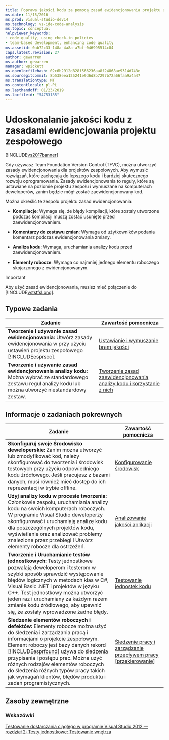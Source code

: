 ```yaml
---
title: Poprawa jakości kodu za pomocą zasad ewidencjonowania projektu zespołowego | Dokumentacja firmy Microsoft
ms.date: 11/15/2016
ms.prod: visual-studio-dev14
ms.technology: vs-ide-code-analysis
ms.topic: conceptual
helpviewer_keywords:
- code quality, using check-in policies
- team-based development, enhancing code quality
ms.assetid: 0ab72c33-148a-4a8a-a7bf-046995514c84
caps.latest.revision: 27
author: gewarren
ms.author: gewarren
manager: wpickett
ms.openlocfilehash: 02c6b2912d828f566236aa8f24868ae9314d743e
ms.sourcegitcommit: 8b538eea125241e9d6d8b7297b72a66faa9a4a47
ms.translationtype: MT
ms.contentlocale: pl-PL
ms.lasthandoff: 01/23/2019
ms.locfileid: "54753185"
---
```

# <a name="enhancing-code-quality-with-team-project-check-in-policies"></a>Udoskonalanie jakości kodu z zasadami ewidencjowania projektu zespołowego
[!INCLUDE[vs2017banner](../includes/vs2017banner.md)]

Gdy używasz Team Foundation Version Control (TFVC), można utworzyć zasady ewidencjonowania dla projektów zespołowych. Aby wymusić rozwiązań, które zachęcają do lepszego kodu i bardziej skutecznego rozwoju oprogramowania. Zasady ewidencjonowania to reguły, które są ustawiane na poziomie projektu zespołu i wymuszane na komputerach deweloperów, zanim będzie mógł zostać zaewidencjonowany kod.  
  
 Można określić te zespołu projektu zasad ewidencjonowania:  
  
-   **Kompilacje**: Wymaga się, że błędy kompilacji, które zostały utworzone podczas kompilacji muszą zostać usunięte przed zaewidencjonowaniem.  
  
-   **Komentarzy do zestawu zmian**: Wymaga od użytkowników podania komentarz podczas ewidencjonowania zmiany.  
  
-   **Analiza kodu**: Wymaga, uruchamiania analizy kodu przed zaewidencjonowaniem.  
  
-   **Elementy robocze**: Wymaga co najmniej jednego elementu roboczego skojarzonego z ewidencjonowanym.  
  
> [!IMPORTANT]
>  Aby użyć zasad ewidencjonowania, musisz mieć połączenie do [!INCLUDE[vststfsLong](../includes/vststfslong-md.md)].  
  
## <a name="common-tasks"></a>Typowe zadania  
  
|Zadanie|Zawartość pomocnicza|  
|----------|------------------------|  
|**Tworzenie i używanie zasad ewidencjonowania:** Utwórz zasady ewidencjonowania w przy użyciu ustawień projektu zespołowego [!INCLUDE[esprscc](../includes/esprscc-md.md)].|[Ustawianie i wymuszanie bram jakości](http://msdn.microsoft.com/library/bdc5666e-6cf0-45b2-a0a1-133c3f61e852)|  
|**Tworzenie i używanie zasad ewidencjonowania analizy kodu:** Można wybrać ze standardowego zestawu reguł analizy kodu lub można utworzyć niestandardowy zestaw.|[Tworzenie zasad zaewidencjonowania analizy kodu i korzystanie z nich](../code-quality/creating-and-using-code-analysis-check-in-policies.md)|  
  
## <a name="related-tasks"></a>Informacje o zadaniach pokrewnych  
  
|Zadanie|Zawartość pomocnicza|  
|----------|------------------------|  
|**Skonfiguruj swoje Środowisko deweloperskie:** Zanim można utworzyć lub zmodyfikować kod, należy skonfigurować do tworzenia i środowisk testowych przy użyciu odpowiedniego kodu źródłowego. Jeśli pracujesz z bazami danych, musi również mieć dostęp do ich reprezentacji w trybie offline.|[Konfigurowanie środowisk](http://msdn.microsoft.com/7b686610-d379-4ca0-9608-73ef0e576e3a)|  
|**Użyj analizy kodu w procesie tworzenia:** Członkowie zespołu, uruchamiania analizy kodu na swoich komputerach roboczych. W programie Visual Studio deweloperzy skonfigurować i uruchamiają analizę kodu dla poszczególnych projektów kodu, wyświetlanie oraz analizować problemy znalezione przez przebiegi i Utwórz elementy robocze dla ostrzeżeń.|[Analizowanie jakości aplikacji](../code-quality/analyzing-application-quality-by-using-code-analysis-tools.md)|  
|**Tworzenie i Uruchamianie testów jednostkowych:** Testy jednostkowe pozwalają deweloperom i testerom w szybki sposób sprawdzić występowanie błędów logicznych w metodach klas w C#, Visual Basic .NET i projektów w języku C++. Test jednostkowy można utworzyć jeden raz i uruchamiany za każdym razem zmianie kodu źródłowego, aby upewnić się, że zostały wprowadzone żadne błędy.|[Testowanie jednostek kodu](../test/unit-test-your-code.md)|  
|**Śledzenie elementów roboczych i defektów:** Elementy robocze można użyć do śledzenia i zarządzania pracą i informacjami o projekcie zespołowym. Element roboczy jest bazy danych rekord [!INCLUDE[esprfound](../includes/esprfound-md.md)] używa do śledzenia przypisania i postępu prac. Można użyć różnych rodzajów elementów roboczych do śledzenia różnych typów pracy takich jak wymagań klientów, błędów produktu i zadań programistycznych.|[Śledzenie pracy i zarządzanie przepływem pracy &#91;przekierowanie&#93;](http://msdn.microsoft.com/d2d8637d-0ef8-4ca3-874e-a04713344032)|  
  
## <a name="external-resources"></a>Zasoby zewnętrzne  
  
### <a name="guidance"></a>Wskazówki  
 [Testowanie dostarczania ciągłego w programie Visual Studio 2012 — rozdział 2: Testy jednostkowe: Testowanie wnętrza](http://go.microsoft.com/fwlink/?LinkID=255188)
